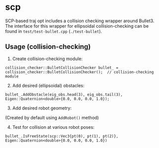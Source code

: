 # scp

SCP-based traj opt includes a collision checking wrapper around Bullet3. The interface for this wrapper for ellipsoidal collision-checking
can be found in `test/test-bullet.cpp` (`./test-bullet`).

## Usage (collision-checking)

1. Create collision-checking module:

`collision_checker::BulletCollisionChecker bullet_ = collision_checker::BulletCollisionChecker();  // collision-checking module`

2. Add desired (ellipsoidal) obstacles:

`bullet_.AddObstacle(eig_obs.head(3), eig_obs.tail(3), Eigen::Quaternion<double>{0.0, 0.0, 0.0, 1.0});`

3. Add desired robot geometry:

(Created by default using `AddRobot()` method)

4. Test for collision at various robot poses:

`bullet_.IsFreeState(scp::Vec3{pt(0), pt(1), pt(2)}, Eigen::Quaternion<double>{0.0, 0.0, 0.0, 1.0})`

